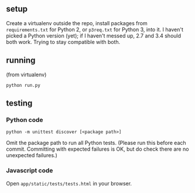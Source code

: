 ## setup

Create a virtualenv outside the repo, install packages from `requirements.txt`
for Python 2, or `p3req.txt` for Python 3, into it.  I haven't picked a Python
version (yet); if I haven't messed up, 2.7 and 3.4 should both work.  Trying to
stay compatible with both.

## running

(from virtualenv)

    python run.py

## testing

### Python code

    python -m unittest discover [<package path>]

Omit the package path to run all Python tests.  (Please run this before each
commit.  Committing with expected failures is OK, but do check there are no
unexpected failures.)

### Javascript code

Open `app/static/tests/tests.html` in your browser.
